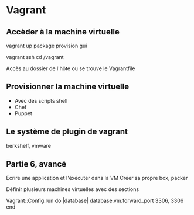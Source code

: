 # Vagrant

## Accèder à la machine virtuelle

  vagrant up
  package
  provision
  gui

  vagrant ssh
  cd /vagrant

  Accès au dossier de l'hôte ou se trouve le Vagrantfile

## Provisionner la machine virtuelle

- Avec des scripts shell
- Chef
- Puppet

## Le système de plugin de vagrant

berkshelf, vmware

## Partie 6, avancé

Écrire une application et l'éxécuter dans la VM
Créer sa propre box, packer

Définir plusieurs machines virtuelles avec des sections

  Vagrant::Config.run do |database|
    database.vm.forward_port 3306, 3306
  end
